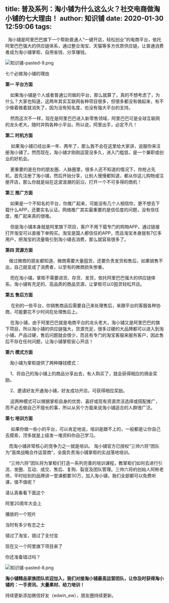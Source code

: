 title: 普及系列：淘小铺为什么这么火？社交电商做淘小铺的七大理由！
author: 知识铺
date: 2020-01-30 12:59:06
tags:
---
  淘小铺是阿里巴巴旗下一个帮助普通人“一键开店，轻松创业”的电商平台，依托阿里巴巴强大的供应链体系，通过整合淘宝、天猫等多方优质供应链，让普通消费者成为淘小铺掌柜，自用省钱、分享赚钱。


![知识铺-pasted-9.png](https:\/\/blog.zshipu.com/txp/images/pasted-9.png)

七个必做淘小铺的理由

**第一 平台方面**

    如果淘小铺是个人或者普通公司做的平台，那么就算了，真的不想考虑了，为什么？大家也知道，这两年其实互联网各种项目很多，但很多都没有做起来，有不少做着做着就消失了，因为没有知名度，也没有强大平台的支持。

    然而这次不一样，现在是阿里巴巴进入新零售领域，阿里巴巴可是全球互联网的龙头老大，随时并购各种小平台。所以说，阿里出手，必定不凡！

**第二 时机方面**

　 如果淘小铺已经出来一年、两年了，那么我不会在这里给大家讲，说服你来注册淘小铺了。然而现在，淘小铺才刚刚运营没多久，进入门槛低，是一个兼职或创业的好机会。

    更重要的是在你的朋友圈、人脉圈里，很多人还不知道的情况下，你抢占先机，首先注册了淘小铺，然后开始分享，让别人慢慢都知道，都从你这儿购物或注册开店，那么你就是站在这波浪潮的前沿，打开一个不可多得的商机！

**第三 推广方面**

    如果是一个不知名的平台，你推广起来，可能没有几个人相信你，更不想去下载什么APP，还要实名认证。网络推广其实最重要的是信任度的问题，没有信任度，推广起来真的很难。

    但是淘小铺本身就是阿里旗下项目，客户不用下载专门的购物APP，通过链接打开淘宝可以直接下单购买。淘宝是国人都信任的APP，而且淘宝本身就有7亿多用户，把淘宝的流量吸引到淘小铺去消费，那么就容易很多了。

**第四 货源方面**

   做过微商的朋友都知道，微商需要大量囤货，还要负责发货和售后，如果销售不出，自己就变成了消费者，以至有的微商损失惨重。

    而在淘小铺，掌柜不需要进货、存货、发货，依托阿里巴巴强大的供应链体系，淘小铺有充足的、高品质的商品货源，让掌柜可以0囤货轻松开店。

**第五 售后方面**

　 在别的一些平台，你销售商品后需要自己来处理售后，来跟平台的客服各种协商，可能要花不少时间在处理售后上。

    在淘小铺，由于阿里巴巴就是电商平台的龙头老大，淘小铺又是阿里巴巴的旗下项目，所以淘小铺的供应链强大，货源充足，很多过硬的大品牌都可以进入到淘小铺，产品过硬，售后问题就会很少，而且有专门的淘宝客服来服务客户，因此售后不存在任何问题，让淘小铺掌柜安心开店！

**第六 模式方面**

　淘小铺为掌柜提供了两种赚钱模式：

    1、将自己的淘小铺上的商品分享出去，有人购买了，就会获得相应的佣金奖励。

    2、邀请好友开通淘小铺，好友成功开店，可获得相应奖励。

    这两种模式可以根据掌柜自身的优势、喜好或现有资源灵活选择或搭配推广，而不必去做自己不擅长的事，所以从另个方面来说淘小铺适合的人群很广泛。

**第七 培训方面**

　 如果你做一些小的平台，可以肯定地说，培训是跟不上的，一般都是让你自己去摸索，顶多就是上级发一堆资料你自己学习。

   而淘小铺非常核心的竞争力之一就是培训。 淘小铺官方已授权“三帅六将”团队为“首席战略合作运营商“，全面负责淘小铺掌柜的实战落地培训。

   “三帅六将”团队将为掌柜们打造一系列完善的培训课程，教掌柜们如何去进行引流、发圈、互动、成交、售后、复购、裂变及团队管理。三帅六将的创始人阿彬老师，平时给别的品牌讲一堂课都要30万，加入淘小铺，我们全部都可以免费听课，值不值呢？

请认真看看下面这个

阿里20周年大会上

播放的一个短片

当时有多少有志之士

错过了淘宝，错过了支付宝

现在又一个阿里旗下项目来了

你还准备错过吗？

![知识铺-pasted-8.png](https:\/\/blog.zshipu.com/txp/images/pasted-8.png)

**淘小铺精品家族团队欢迎加入，我们对接淘小铺最高运营团队，让你及时获得淘小铺的：一手资讯、大量素材、给力培训！**   

持续更新添加微信好友（edwin_ew），朋友圈持续更新。
